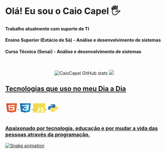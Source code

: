 # Olá! Eu sou o Caio Capel 🖐️

#### Trabalho atualmente com suporte de TI
#### Ensino Superior (Estácio de Sá) - Análise e desenvolvimento de sistemas 
#### Curso Técnico (Senai) - Análise e desenvolvimento de sistemas
<br>
<div>
  
<div align="center">
  
![CaioCapel GitHub stats](https://github-readme-stats.vercel.app/api?username=CaioCapel&show_icons=true&theme=radical)
  <a href="https://github.com/CaioCapel">
  <img height="195em" src="https://github-readme-stats.vercel.app/api/top-langs/?username=CaioCapel&layout=compact&langs_count=7&theme=dracula"/>
</div>

## Tecnologias que uso no meu Dia a Dia   
<div style="display: inline_block"><br>
  <img align="center" alt="Rafa-HTML" height="30" width="40" src="https://raw.githubusercontent.com/devicons/devicon/master/icons/html5/html5-original.svg">
   <img align="center" alt="Rafa-CSS" height="30" width="40" src="https://raw.githubusercontent.com/devicons/devicon/master/icons/css3/css3-original.svg">
  <img align="center" alt="Rafa-Js" height="30" width="40" src="https://raw.githubusercontent.com/devicons/devicon/master/icons/javascript/javascript-plain.svg">
  <img align="center" alt="Rafa-Python" height="30" width="40" src="https://raw.githubusercontent.com/devicons/devicon/master/icons/python/python-original.svg">

</div>
<br>
          
### Apaixonado por tecnologia, educação e por mudar a vida das pessoas através da programação.

  ![Snake animation](https://github.com/CaioCapel/CaioCapel/blob/output/github-contribution-grid-snake.svg)

